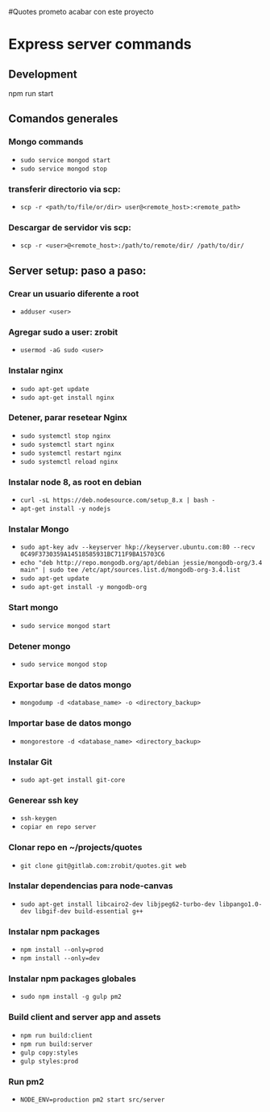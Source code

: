 #Quotes
 prometo acabar con este proyecto

# Express server commands
## Development
npm run start

## Comandos generales
### Mongo commands
- `sudo service mongod start`
- `sudo service mongod stop`

### transferir directorio via scp:
- `scp -r <path/to/file/or/dir> user@<remote_host>:<remote_path>`

### Descargar de servidor vis scp:
- `scp -r <user>@<remote_host>:/path/to/remote/dir/ /path/to/dir/`

## Server setup: paso a paso:

### Crear un usuario diferente a root
- `adduser <user>`

### Agregar sudo a user: zrobit
- `usermod -aG sudo <user>`

### Instalar nginx
- `sudo apt-get update`
- `sudo apt-get install nginx`

### Detener, parar resetear Nginx
- `sudo systemctl stop nginx`
- `sudo systemctl start nginx`
- `sudo systemctl restart nginx`
- `sudo systemctl reload nginx`

### Instalar node 8, as root en debian
- `curl -sL https://deb.nodesource.com/setup_8.x | bash -`
- `apt-get install -y nodejs`

### Instalar Mongo
- `sudo apt-key adv --keyserver hkp://keyserver.ubuntu.com:80 --recv 0C49F3730359A14518585931BC711F9BA15703C6`
- `echo "deb http://repo.mongodb.org/apt/debian jessie/mongodb-org/3.4 main" | sudo tee /etc/apt/sources.list.d/mongodb-org-3.4.list`
- `sudo apt-get update`
- `sudo apt-get install -y mongodb-org`

### Start mongo
- `sudo service mongod start`

### Detener mongo
- `sudo service mongod stop`

### Exportar base de datos mongo
- `mongodump -d <database_name> -o <directory_backup>`

### Importar base de datos mongo
- `mongorestore -d <database_name> <directory_backup>`

### Instalar Git
- `sudo apt-get install git-core`

### Generear ssh key
- `ssh-keygen`
- `copiar en repo server`

### Clonar repo en ~/projects/quotes
- `git clone git@gitlab.com:zrobit/quotes.git web`

### Instalar dependencias para node-canvas
- `sudo apt-get install libcairo2-dev libjpeg62-turbo-dev libpango1.0-dev libgif-dev build-essential g++`

### Instalar npm packages
- `npm install --only=prod`
- `npm install --only=dev`

### Instalar npm packages globales
- `sudo npm install -g gulp pm2`

### Build client and server app and assets
- `npm run build:client`
- `npm run build:server`
- `gulp copy:styles`
- `gulp styles:prod`

### Run pm2
- `NODE_ENV=production pm2 start src/server`

